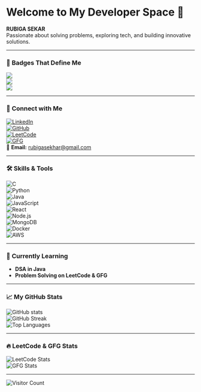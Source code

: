 # Welcome to My Developer Space 👋  

**RUBIGA SEKAR**  
Passionate about solving problems, exploring tech, and building innovative solutions.

---

### 🚀 **Badges That Define Me**  
[![](https://img.shields.io/badge/Tech%20Enthusiast-blue?style=for-the-badge)]()  
[![](https://img.shields.io/badge/Code%20Artisan-orange?style=for-the-badge)]()  
[![](https://img.shields.io/badge/Digital%20Explorer-green?style=for-the-badge)]()

---

### 🔗 **Connect with Me**
[![LinkedIn](https://img.shields.io/badge/LinkedIn-blue?style=for-the-badge&logo=linkedin)](https://linkedin.com/in/rubiga05)  
[![GitHub](https://img.shields.io/badge/GitHub-black?style=for-the-badge&logo=github)](https://github.com/Rubigasekar)  
[![LeetCode](https://img.shields.io/badge/LeetCode-FFA116?style=for-the-badge&logo=leetcode)](https://leetcode.com/your-leetcode-id)  
[![GFG](https://img.shields.io/badge/GeeksforGeeks-2F8D46?style=for-the-badge&logo=geeksforgeeks)](https://auth.geeksforgeeks.org/user/your-gfg-id/practice/)  
📧 **Email:** [rubigasekhar@gmail.com](mailto:rubigasekhar@gmail.com)

---

### 🛠 **Skills & Tools**  
![C](https://img.shields.io/badge/C-00599C?style=for-the-badge&logo=c&logoColor=white)  
![Python](https://img.shields.io/badge/Python-3776AB?style=for-the-badge&logo=python&logoColor=white)  
![Java](https://img.shields.io/badge/Java-007396?style=for-the-badge&logo=java&logoColor=white)  
![JavaScript](https://img.shields.io/badge/JavaScript-F7DF1E?style=for-the-badge&logo=javascript&logoColor=black)  
![React](https://img.shields.io/badge/React-20232A?style=for-the-badge&logo=react&logoColor=61DAFB)  
![Node.js](https://img.shields.io/badge/Node.js-43853D?style=for-the-badge&logo=node.js&logoColor=white)  
![MongoDB](https://img.shields.io/badge/MongoDB-4EA94B?style=for-the-badge&logo=mongodb&logoColor=white)  
![Docker](https://img.shields.io/badge/Docker-2496ED?style=for-the-badge&logo=docker&logoColor=white)  
![AWS](https://img.shields.io/badge/AWS-232F3E?style=for-the-badge&logo=amazon-aws&logoColor=white)

---

### 🌱 **Currently Learning**
- **DSA in Java**  
- **Problem Solving on LeetCode & GFG**

---

### 📈 **My GitHub Stats**
![GitHub stats](https://github-readme-stats.vercel.app/api?username=Rubigasekar&show_icons=true&theme=radical)  
![GitHub Streak](https://github-readme-streak-stats.herokuapp.com/?user=Rubigasekar&theme=radical)  
![Top Languages](https://github-readme-stats.vercel.app/api/top-langs/?username=Rubigasekar&layout=compact&theme=radical)

---

### 🔥 **LeetCode & GFG Stats**
![LeetCode Stats](https://leetcard.jacoblin.cool/your-leetcode-id?theme=radical)  
![GFG Stats](https://gfg-stats-card.vercel.app/?user=your-gfg-id)

---

![Visitor Count](https://komarev.com/ghpvc/?username=Rubigasekar&color=brightgreen)
